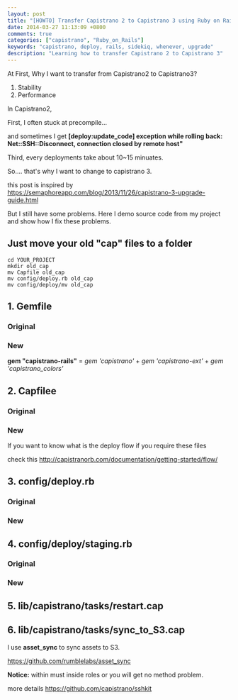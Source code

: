 ```yaml
---
layout: post
title: "[HOWTO] Transfer Capistrano 2 to Capistrano 3 using Ruby on Rails"
date: 2014-03-27 11:13:09 +0800
comments: true
categories: ["capistrano", "Ruby_on_Rails"]
keywords: "capistrano, deploy, rails, sidekiq, whenever, upgrade"
description: "Learning how to transfer Capistrano 2 to Capistrano 3"
---
```


At First, Why I want to transfer from Capistrano2 to Capistrano3?

1. Stability
2. Performance 

In Capistrano2, 

First, I often stuck at precompile... 

and sometimes I get **[deploy:update_code] exception while rolling back:
Net::SSH::Disconnect, connection closed by remote host"**

Third, every deployments take about 10~15 minuates.

So.... that's why I want to change to capistrano 3. 

<!--more-->

this post is inspired by
<https://semaphoreapp.com/blog/2013/11/26/capistrano-3-upgrade-guide.html>

But I still have some problems. Here I demo source code from my project
and show how I fix these problems.



## Just move your old "cap" files to a folder

    cd YOUR_PROJECT
    mkdir old_cap
    mv Capfile old_cap
    mv config/deploy.rb old_cap
    mv config/deploy/mv old_cap    

## 1. Gemfile

### Original 

<script src="https://gist.github.com/alChaCC/9799086.js"></script>


### New
<script src="https://gist.github.com/alChaCC/9799076.js"></script>

**gem "capistrano-rails"**  = *gem 'capistrano'* + *gem
'capistrano-ext'* + *gem 'capistrano_colors'*


## 2. Capfilee

### Original

<script src="https://gist.github.com/alChaCC/9799039.js"></script>

### New 
If you want to know what is the deploy flow if you require these files

check this <http://capistranorb.com/documentation/getting-started/flow/>

<script src="https://gist.github.com/alChaCC/9799057.js"></script>

## 3. config/deploy.rb

### Original
<script src="https://gist.github.com/alChaCC/9799134.js"></script>

### New
<script src="https://gist.github.com/alChaCC/9799113.js"></script>

## 4. config/deploy/staging.rb
### Original
<script src="https://gist.github.com/alChaCC/9799148.js"></script>
### New
<script src="https://gist.github.com/alChaCC/9799161.js"></script>
## 5. lib/capistrano/tasks/restart.cap
<script src="https://gist.github.com/alChaCC/9799192.js"></script>

## 6. lib/capistrano/tasks/sync_to_S3.cap
I use **asset_sync** to sync assets to S3.

<https://github.com/rumblelabs/asset_sync>

**Notice:** within must inside roles or you will get no method problem.

more details <https://github.com/capistrano/sshkit>



<script src="https://gist.github.com/alChaCC/9799214.js"></script>
